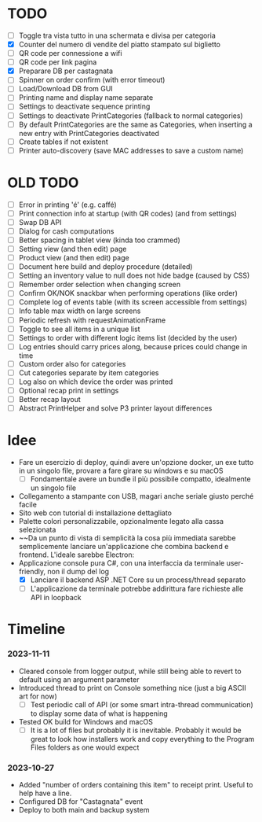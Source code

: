 # TODO
- [ ] Toggle tra vista tutto in una schermata e divisa per categoria
- [x] Counter del numero di vendite del piatto stampato sul biglietto 
- [ ] QR code per connessione a wifi
- [ ] QR code per link pagina
- [x] Preparare DB per castagnata
- [ ] Spinner on order confirm (with error timeout)
- [ ] Load/Download DB from GUI
- [ ] Printing name and display name separate
- [ ] Settings to deactivate sequence printing
- [ ] Settings to deactivate PrintCategories (fallback to normal categories)
- [ ] By default PrintCategories are the same as Categories, when inserting a new entry with PrintCategories deactivated
- [ ] Create tables if not existent
- [ ] Printer auto-discovery (save MAC addresses to save a custom name)
# OLD TODO
- [ ] Error in printing 'é' (e.g. caffé)
- [ ] Print connection info at startup (with QR codes) (and from settings)
- [ ] Swap DB API
- [ ] Dialog for cash computations
- [ ] Better spacing in tablet view (kinda too crammed)
- [ ] Setting view (and then edit) page
- [ ] Product view (and then edit) page
- [ ] Document here build and deploy procedure (detailed)
- [ ] Setting an inventory value to null does not hide badge (caused by CSS)
- [ ] Remember order selection when changing screen
- [ ] Confirm OK/NOK snackbar when performing operations (like order)
- [ ] Complete log of events table (with its screen accessible from settings)
- [ ] Info table max width on large screens
- [ ] Periodic refresh with requestAnimationFrame
- [ ] Toggle to see all items in a unique list
- [ ] Settings to order with different logic items list (decided by the user)
- [ ] Log entries should carry prices along, because prices could change in time
- [ ] Custom order also for categories
- [ ] Cut categories separate by item categories
- [ ] Log also on which device the order was printed
- [ ] Optional recap print in settings
- [ ] Better recap layout
- [ ] Abstract PrintHelper and solve P3 printer layout differences
# Idee
* Fare un esercizio di deploy, quindi avere un'opzione docker, un exe tutto in un singolo file, provare a fare girare su windows e su macOS
	* [ ] Fondamentale avere un bundle il più possibile compatto, idealmente un singolo file
* Collegamento a stampante con USB, magari anche seriale giusto perché facile
* Sito web con tutorial di installazione dettagliato
* Palette colori personalizzabile, opzionalmente legato alla cassa selezionata
* ~~Da un punto di vista di semplicità la cosa più immediata sarebbe semplicemente lanciare un'applicazione che combina backend e frontend. L'ideale sarebbe Electron:
* Applicazione console pura C#, con una interfaccia da terminale user-friendly, non il dump del log
	* [x] Lanciare il backend ASP .NET Core su un process/thread separato
	* [ ] L'applicazione da terminale potrebbe addirittura fare richieste alle API in loopback

# Timeline
### 2023-11-11
* Cleared console from logger output, while still being able to revert to default using an argument parameter
* Introduced thread to print on Console something nice (just a big ASCII art for now)
	* [ ] Test periodic call of API (or some smart intra-thread communication) to display some data of what is happening
* Tested OK build for Windows and macOS
	* [ ] It is a lot of files but probably it is inevitable. Probably it would be great to look how installers work and copy everything to the Program Files folders as one would expect
### 2023-10-27
* Added "number of orders containing this item" to receipt print. Useful to help have a line.
* Configured DB for "Castagnata" event
* Deploy to both main and backup system